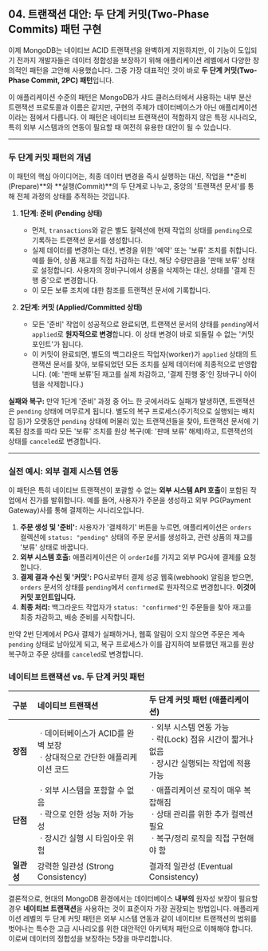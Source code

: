 ## 04\. 트랜잭션 대안: 두 단계 커밋(Two-Phase Commits) 패턴 구현

이제 MongoDB는 네이티브 ACID 트랜잭션을 완벽하게 지원하지만, 이 기능이 도입되기 전까지 개발자들은 데이터 정합성을 보장하기 위해 애플리케이션 레벨에서 다양한 창의적인 패턴을 고안해 사용했습니다. 그중 가장 대표적인 것이 바로 **두 단계 커밋(Two-Phase Commit, 2PC) 패턴**입니다.

이 애플리케이션 수준의 패턴은 MongoDB가 샤드 클러스터에서 사용하는 내부 분산 트랜잭션 프로토콜과 이름은 같지만, 구현의 주체가 데이터베이스가 아닌 애플리케이션이라는 점에서 다릅니다. 이 패턴은 네이티브 트랜잭션이 적합하지 않은 특정 시나리오, 특히 외부 시스템과의 연동이 필요할 때 여전히 유용한 대안이 될 수 있습니다.

-----

### 두 단계 커밋 패턴의 개념

이 패턴의 핵심 아이디어는, 최종 데이터 변경을 즉시 실행하는 대신, 작업을 \*\*준비(Prepare)\*\*와 \*\*실행(Commit)\*\*의 두 단계로 나누고, 중앙의 '트랜잭션 문서'를 통해 전체 과정의 상태를 추적하는 것입니다.

1.  **1단계: 준비 (Pending 상태)**

      * 먼저, `transactions`와 같은 별도 컬렉션에 현재 작업의 상태를 `pending`으로 기록하는 트랜잭션 문서를 생성합니다.
      * 실제 데이터를 변경하는 대신, 변경을 위한 '예약' 또는 '보류' 조치를 취합니다. 예를 들어, 상품 재고를 직접 차감하는 대신, 해당 수량만큼을 '판매 보류' 상태로 설정합니다. 사용자의 장바구니에서 상품을 삭제하는 대신, 상태를 '결제 진행 중'으로 변경합니다.
      * 이 모든 보류 조치에 대한 참조를 트랜잭션 문서에 기록합니다.

2.  **2단계: 커밋 (Applied/Committed 상태)**

      * 모든 '준비' 작업이 성공적으로 완료되면, 트랜잭션 문서의 상태를 `pending`에서 `applied`로 **원자적으로 변경**합니다. 이 상태 변경이 바로 되돌릴 수 없는 '커밋 포인트'가 됩니다.
      * 이 커밋이 완료되면, 별도의 백그라운드 작업자(worker)가 `applied` 상태의 트랜잭션 문서를 찾아, 보류되었던 모든 조치를 실제 데이터에 최종적으로 반영합니다. (예: '판매 보류'된 재고를 실제 차감하고, '결제 진행 중'인 장바구니 아이템을 삭제합니다.)

**실패와 복구:** 만약 1단계 '준비' 과정 중 어느 한 곳에서라도 실패가 발생하면, 트랜잭션은 `pending` 상태에 머무르게 됩니다. 별도의 복구 프로세스(주기적으로 실행되는 배치 잡 등)가 오랫동안 `pending` 상태에 머물러 있는 트랜잭션들을 찾아, 트랜잭션 문서에 기록된 참조를 따라 모든 '보류' 조치를 원상 복구(예: '판매 보류' 해제)하고, 트랜잭션의 상태를 `canceled`로 변경합니다.

-----

### 실전 예시: 외부 결제 시스템 연동

이 패턴은 특히 네이티브 트랜잭션이 포괄할 수 없는 **외부 시스템 API 호출**이 포함된 작업에서 진가를 발휘합니다. 예를 들어, 사용자가 주문을 생성하고 외부 PG(Payment Gateway)사를 통해 결제하는 시나리오입니다.

1.  **주문 생성 및 '준비':** 사용자가 '결제하기' 버튼을 누르면, 애플리케이션은 `orders` 컬렉션에 `status: "pending"` 상태의 주문 문서를 생성하고, 관련 상품의 재고를 '보류' 상태로 바꿉니다.
2.  **외부 시스템 호출:** 애플리케이션은 이 `orderId`를 가지고 외부 PG사에 결제를 요청합니다.
3.  **결제 결과 수신 및 '커밋':** PG사로부터 결제 성공 웹훅(webhook) 알림을 받으면, `orders` 문서의 상태를 `pending`에서 `confirmed`로 원자적으로 변경합니다. **이것이 커밋 포인트입니다.**
4.  **최종 처리:** 백그라운드 작업자가 `status: "confirmed"`인 주문들을 찾아 재고를 최종 차감하고, 배송 준비를 시작합니다.

만약 2번 단계에서 PG사 결제가 실패하거나, 웹훅 알림이 오지 않으면 주문은 계속 `pending` 상태로 남아있게 되고, 복구 프로세스가 이를 감지하여 보류했던 재고를 원상 복구하고 주문 상태를 `canceled`로 변경합니다.

### 네이티브 트랜잭션 vs. 두 단계 커밋 패턴

| 구분 | 네이티브 트랜잭션 | 두 단계 커밋 패턴 (애플리케이션) |
| :--- | :--- | :--- |
| **장점** | ㆍ데이터베이스가 ACID를 완벽 보장<br>ㆍ상대적으로 간단한 애플리케이션 코드 | ㆍ외부 시스템 연동 가능<br>ㆍ락(Lock) 점유 시간이 짧거나 없음<br>ㆍ장시간 실행되는 작업에 적용 가능 |
| **단점** | ㆍ외부 시스템을 포함할 수 없음<br>ㆍ락으로 인한 성능 저하 가능성<br>ㆍ장시간 실행 시 타임아웃 위험 | ㆍ애플리케이션 로직이 매우 복잡해짐<br>ㆍ상태 관리를 위한 추가 컬렉션 필요<br>ㆍ복구/정리 로직을 직접 구현해야 함 |
| **일관성** | 강력한 일관성 (Strong Consistency) | 결과적 일관성 (Eventual Consistency) |

결론적으로, 현대의 MongoDB 환경에서는 데이터베이스 **내부의** 원자성 보장이 필요할 경우 **네이티브 트랜잭션**을 사용하는 것이 표준이자 가장 권장되는 방법입니다. 애플리케이션 레벨의 두 단계 커밋 패턴은 외부 시스템 연동과 같이 네이티브 트랜잭션의 범위를 벗어나는 특수한 고급 시나리오를 위한 대안적인 아키텍처 패턴으로 이해해야 합니다. 이로써 데이터의 정합성을 보장하는 5장을 마무리합니다.